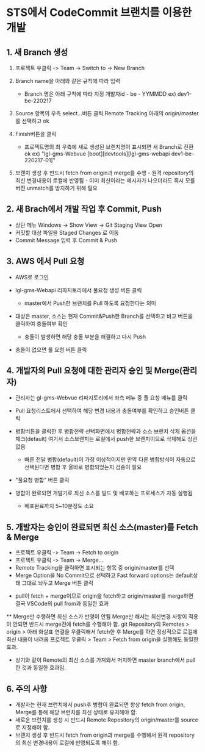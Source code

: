 # STS에서 CodeCommit 브랜치를 이용한 개발

## 1. 새 Branch 생성
  1) 프로젝트 우클릭 -> Team -> Switch to -> New Branch
  
  2) Branch name을 아래와 같은 규칙에 따라 입력
     - Branch 명은 아래 규칙에 따라 지정
       개발자id - be - YYMMDD
       ex) dev1-be-220217
  
  3) Source 항목의 우측 select...버튼 클릭
    Remote Tracking 아래의 origin/master를 선택하고 ok
  
  4) Finish버튼을 클릭
     - 프로젝트명의 최 우측에 새로 생성된 브랜치명이 표시되면 새 Branch로 전환 ok
     ex) "lgl-gms-Webvue [boot][devtools][lgl-gms-webapi dev1-be-220217-01]"
  
  5) 브랜치 생성 후 반드시 fetch from origin과 merge를 수행
    - 원격 repository의 최신 변경내용이 로컬에 반영됨
    - 이미 최신이라는 메시자가 나오더라도 혹시 모를 버전 unmatch를 방지하기 위해 필요


## 2. 새 Brach에서 개발 작업 후 Commit, Push
  - 상단 메뉴 Windows -> Show View -> Git Staging View Open
  - 커밋할 대상 파일을 Staged Changes 로 이동
  - Commit Message 입력 후 Commit & Push

  
## 3. AWS 에서 Pull 요청
  - AWS로 로그인
  - lgl-gms-Webapi 리파지토리에서 풀요청 생성 버튼 클릭
    * master에서 Push한 브랜치를 Pull 하도록 요청한다는 의미
  
  - 대상은 master, 소스는 현재 Commit&Push한 Branch를 선택하고 비교 버튼을 클릭하여 
    충돌여부 확인
    * 충돌이 발생하면 해당 충돌 부분을 해결하고 다시 Push
  - 충돌이 없으면 풀 요청 버튼 클릭
  

## 4. 개발자의 Pull 요청에 대한 관리자 승인 및 Merge(관리자)

  - 관리자는 gl-gms-Webvue 리파지토리에서 좌측 메뉴 중 풀 요청 메뉴를 클릭  
  - Pull 요청리스트에서 선택하여 해당 변경 내용과 충돌여부를 확인하고 승인버튼 클릭
  - 병합버튼을 클릭한 후 병합전략 선택화면에서 병합전략과 소스 브랜치 삭제 옵션을 체크(default)
    여기서 소스브랜치는 로컬에서 push한 브랜치이므로 삭제해도 상괸없음
    + 빠른 전달 병합(default)이 가장 이상적이지만 만약 다른 병합방식이 자동으로 선택된다면
      병합 후 올바로 병합되었는지 검증이 필요

  - "풀요청 병합" 버튼 클릭

  - 병합이 완료되면 개발기로 최신 소스를 빌드 및 배포하는 프로세스가 자동 실행됨
    + 배포완료까지 5~10분정도 소요


## 5. 개발자는 승인이 완료되면 최신 소스(master)를 Fetch & Merge
  - 프로젝트 우클릭 -> Team -> Fetch to origin
  - 프로젝트 우클릭 -> Team -> Merge...
  - Remote Tracking을 클릭하면 표시되는 항목 중 origin/master를 선택
  - Merge Option을 No Commit으로 선택하고 Fast forward options는 default상태 그대로 
    놔두고 Merge 버튼 클릭
   
  * pull이 fetch + merge이므로 origin을 fetch하고 origin/master를 merge하면
    결국 VSCode의 pull from과 동일한 효과
	
  ** Merge만 수행하면 최신 소스가 반영이 안됨 
    Merge만 해서는 최신변경 사항이 적용이 안되면 반드시 merge전에 fetch를 수행해야 함.
	git Repository의 Remotes > origin > 아래 화살표 연결을 우클릭해서 fetch한 후
	Merge를 하면 정상적으로 로컬에 최신 내용이 내려옴
	프로젝트 우클릭 > Team > Fetch from origin을 실행해도 동일한 효과.
	
  * 상기와 같이 Remote의 최신 소스를 가져와서 머지하면 master branch에서 pull한 
    것과 동일한 효과임.


## 6. 주의 사항

  - 개발자는 현재 브런치에서 push후 병합이 완료되면 항상 fetch from origin, Merge를 통해 
    해당 브런치를 최신 상태로 유지해야 함.
  - 새로운 브런치를 생성 시 반드시 Remote Repository의 origin/master를 source로 
    지정해야 함.
  - 브랜치 생성 후 반드시 fetch from origin과 merge를 수행해서 원격 repository의
    최신 변경내용이 로컬에 반영되도록 해야 함.
	